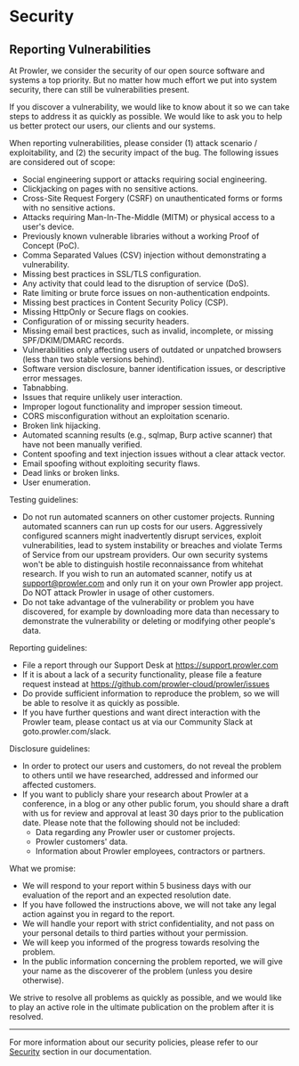 # Security

## Reporting Vulnerabilities

At Prowler, we consider the security of our open source software and systems a top priority. But no matter how much effort we put into system security, there can still be vulnerabilities present.

If you discover a vulnerability, we would like to know about it so we can take steps to address it as quickly as possible. We would like to ask you to help us better protect our users, our clients and our systems.

When reporting vulnerabilities, please consider (1) attack scenario / exploitability, and (2) the security impact of the bug. The following issues are considered out of scope:

- Social engineering support or attacks requiring social engineering.
- Clickjacking on pages with no sensitive actions.
- Cross-Site Request Forgery (CSRF) on unauthenticated forms or forms with no sensitive actions.
- Attacks requiring Man-In-The-Middle (MITM) or physical access to a user's device.
- Previously known vulnerable libraries without a working Proof of Concept (PoC).
- Comma Separated Values (CSV) injection without demonstrating a vulnerability.
- Missing best practices in SSL/TLS configuration.
- Any activity that could lead to the disruption of service (DoS).
- Rate limiting or brute force issues on non-authentication endpoints.
- Missing best practices in Content Security Policy (CSP).
- Missing HttpOnly or Secure flags on cookies.
- Configuration of or missing security headers.
- Missing email best practices, such as invalid, incomplete, or missing SPF/DKIM/DMARC records.
- Vulnerabilities only affecting users of outdated or unpatched browsers (less than two stable versions behind).
- Software version disclosure, banner identification issues, or descriptive error messages.
- Tabnabbing.
- Issues that require unlikely user interaction.
- Improper logout functionality and improper session timeout.
- CORS misconfiguration without an exploitation scenario.
- Broken link hijacking.
- Automated scanning results (e.g., sqlmap, Burp active scanner) that have not been manually verified.
- Content spoofing and text injection issues without a clear attack vector.
- Email spoofing without exploiting security flaws.
- Dead links or broken links.
- User enumeration.

Testing guidelines:
- Do not run automated scanners on other customer projects. Running automated scanners can run up costs for our users. Aggressively configured scanners might inadvertently disrupt services, exploit vulnerabilities, lead to system instability or breaches and violate Terms of Service from our upstream providers. Our own security systems won't be able to distinguish hostile reconnaissance from whitehat research. If you wish to run an automated scanner, notify us at support@prowler.com and only run it on your own Prowler app project. Do NOT attack Prowler in usage of other customers.
- Do not take advantage of the vulnerability or problem you have discovered, for example by downloading more data than necessary to demonstrate the vulnerability or deleting or modifying other people's data.

Reporting guidelines:
- File a report through our Support Desk at https://support.prowler.com
- If it is about a lack of a security functionality, please file a feature request instead at https://github.com/prowler-cloud/prowler/issues
- Do provide sufficient information to reproduce the problem, so we will be able to resolve it as quickly as possible.
- If you have further questions and want direct interaction with the Prowler team, please contact us at via our Community Slack at goto.prowler.com/slack.

Disclosure guidelines:
- In order to protect our users and customers, do not reveal the problem to others until we have researched, addressed and informed our affected customers.
- If you want to publicly share your research about Prowler at a conference, in a blog or any other public forum, you should share a draft with us for review and approval at least 30 days prior to the publication date. Please note that the following should not be included:
    - Data regarding any Prowler user or customer projects.
    - Prowler customers' data.
    - Information about Prowler employees, contractors or partners.

What we promise:
- We will respond to your report within 5 business days with our evaluation of the report and an expected resolution date.
- If you have followed the instructions above, we will not take any legal action against you in regard to the report.
- We will handle your report with strict confidentiality, and not pass on your personal details to third parties without your permission.
- We will keep you informed of the progress towards resolving the problem.
- In the public information concerning the problem reported, we will give your name as the discoverer of the problem (unless you desire otherwise).

We strive to resolve all problems as quickly as possible, and we would like to play an active role in the ultimate publication on the problem after it is resolved.

---

For more information about our security policies, please refer to our [Security](https://docs.prowler.com/projects/prowler-open-source/en/latest/security/) section in our documentation.